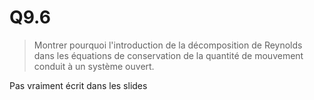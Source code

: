 # Q9.6

> Montrer pourquoi l'introduction de la décomposition de Reynolds dans les équations de conservation de la quantité de mouvement conduit à un système ouvert.

Pas vraiment écrit dans les slides